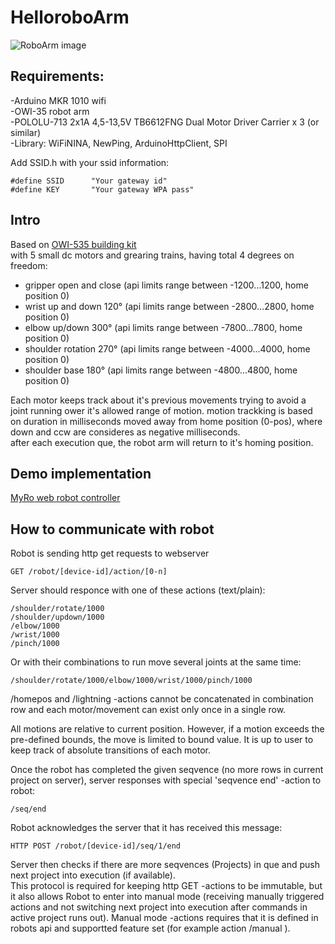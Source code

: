 # HelloroboArm

![RoboArm image](http://robo.sukelluspaikka.fi/images/RoboArm.jpg)

## Requirements:   

-Arduino MKR 1010 wifi   
-OWI-35 robot arm   
-POLOLU-713 2x1A 4,5-13,5V TB6612FNG Dual Motor Driver Carrier x 3 (or similar)   
-Library:  WiFiNINA, NewPing, ArduinoHttpClient, SPI   


   
Add SSID.h with your ssid information:   

```
#define SSID      "Your gateway id"   
#define KEY       "Your gateway WPA pass"   
```

## Intro

Based on  [OWI-535 building kit](https://owirobot.com/robotic-arm-edge/)   
    with 5 small dc motors and grearing trains, having total 4 degrees on freedom:   
- gripper open and close  (api limits range between -1200...1200, home position 0)  
- wrist up and down 120°  (api limits range between -2800...2800, home position 0)  
- elbow up/down 300°  (api limits range between -7800...7800, home position 0)  
- shoulder rotation 270°  (api limits range between -4000...4000, home position 0) 
- shoulder base 180°  (api limits range between -4800...4800, home position 0)  

Each motor keeps track about it's previous movements trying to avoid a joint running ower it's allowed range of motion.
motion trackking is based on duration in milliseconds moved away from home position (0-pos), where down and ccw are consideres as negative milliseconds.  
after each execution que, the robot arm will return to it's homing position.  

## Demo implementation
[MyRo web robot controller](https://robo.sukelluspaikka.fi)

## How to communicate with robot

Robot is sending http get requests to webserver 
```
GET /robot/[device-id]/action/[0-n]
```
Server should responce with one of these actions (text/plain):  
```
/shoulder/rotate/1000
/shoulder/updown/1000	
/elbow/1000	
/wrist/1000	
/pinch/1000	

```

Or with their combinations to run move several joints at the same time:   

```
/shoulder/rotate/1000/elbow/1000/wrist/1000/pinch/1000

```
/homepos and /lightning -actions cannot be concatenated in combination row and each motor/movement can exist only once in a single row.   

All motions are relative to current position. However, if a motion exceeds the pre-defined bounds, the move is limited to bound value. It is up to user to keep track of absolute transitions of each motor.    

Once the robot has completed the given seqvence (no more  rows in current project on server), server responses with special 'seqvence end' -action to robot:     

```
/seq/end

```

 Robot acknowledges the server that it has received this message:   

```
HTTP POST /robot/[device-id]/seq/1/end   
```

Server then checks if there are more seqvences (Projects) in que and push next project into execution (if available).   
This protocol is required for keeping http GET -actions to be immutable, but it also allows Robot to enter into manual mode (receiving manually triggered actions and not switching next project into execution after commands in active project runs out). Manual mode -actions requires that it is defined in robots api and supportted feature set (for example action /manual ).  



